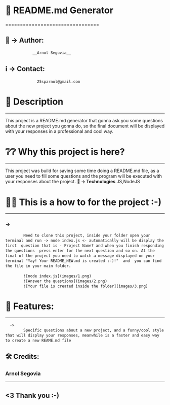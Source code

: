 
# 📌 README.md Generator
================================

## 🚻 -> Author:  
                __Arnol Segovia__
## ℹ️ -> Contact: 
                  25sparnol@gmail.com


# 📝 Description
----------------	
This project is a README.md generator that gonna ask you some questions about the new project you gonna do, so the final document will be displayed with your responses in a professional and cool way. 


# ❔❔ Why this project is here? 
-------------------------------
  This project was build for saving some time doing a README.md file, as a user you need to fill some questions and the program will be executed with your responses about the project. 
        **🧩 -> Technologies** 
          JS,NodeJS


# 🤹‍♀️ This is a how to for the project :-)
-----------------------------------------
###      ->  
            Need to clone this project, inside your folder open your terminal and run -> node index.js <- automatically will be display the first  question that is - Project Name? and when you finish responding the questions  press enter for the next question and so on. At the final of the project you need to watch a message displayed on your terminal "Yay! Your README_NEW.md is created :-)!"  and  you can find the file in your main folder. 

            ![node index.js](images/1.png)
            ![Answer the questions](images/2.png)
            ![Your file is created inside the folder](images/3.png)
      
# 🚀 Features:
--------------
      ->  
            Specific questions about a new project, and a funny/cool style that will display your responses, meanwhile is a faster and easy way to create a new REAME.md file

## 🛠 Credits:
### Arnol Segovia

------------------
<3 Thank you :-)
------------------


